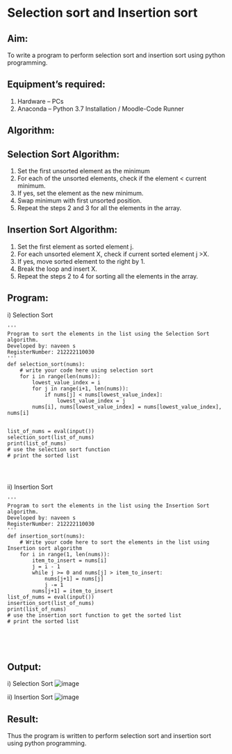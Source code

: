 # Selection sort and Insertion sort
## Aim:
To write a program to perform selection sort and insertion sort using python programming.
## Equipment’s required:
1.	Hardware – PCs
2.	Anaconda – Python 3.7 Installation / Moodle-Code Runner
## Algorithm:
## Selection Sort Algorithm:
1.	Set the first unsorted element as the minimum
2.	For each of the unsorted elements, check if the element < current minimum.
3.	If yes, set the element as the new minimum.
4.	Swap minimum with first unsorted position.
5.	Repeat the steps 2 and 3 for all the elements in the array.
## Insertion Sort Algorithm:
1.	Set the first element as sorted element j.
2.	For each unsorted element X, check if current sorted element j >X.
3.	If yes, move sorted element to the right by 1.
4.	Break the loop and insert X.
5.	Repeat the steps 2 to 4 for sorting all the elements in the array.
## Program:
i)	Selection Sort
```
''' 
Program to sort the elements in the list using the Selection Sort algorithm.
Developed by: naveen s
RegisterNumber: 212222110030
'''
def selection_sort(nums):
    # write your code here using selection sort
    for i in range(len(nums)):
        lowest_value_index = i
        for j in range(i+1, len(nums)):
            if nums[j] < nums[lowest_value_index]:
                lowest_value_index = j
        nums[i], nums[lowest_value_index] = nums[lowest_value_index], nums[i]
    

list_of_nums = eval(input())
selection_sort(list_of_nums)
print(list_of_nums)
# use the selection sort function
# print the sorted list




```
ii)	Insertion Sort
```
''' 
Program to sort the elements in the list using the Insertion Sort algorithm.
Developed by: naveen s
RegisterNumber: 212222110030
'''
def insertion_sort(nums):
    # Write your code here to sort the elements in the list using Insertion sort algorithm
    for i in range(1, len(nums)):
        item_to_insert = nums[i]
        j = i - 1
        while j >= 0 and nums[j] > item_to_insert:
            nums[j+1] = nums[j]
            j -= 1
        nums[j+1] = item_to_insert
list_of_nums = eval(input())
insertion_sort(list_of_nums)
print(list_of_nums)
# use the insertion sort function to get the sorted list
# print the sorted list





```

## Output:
i)	Selection Sort
![image](https://github.com/NaveenSivamalai/Sorting-Algorithm/assets/123792574/2d7afae7-44e6-4f89-8e6a-9fa648f2d68f)

ii)	Insertion Sort
![image](https://github.com/NaveenSivamalai/Sorting-Algorithm/assets/123792574/83117926-f4ee-40c4-aa17-a5cb8a42be40)


## Result:
Thus the program is written to perform selection sort and insertion sort using python programming.
